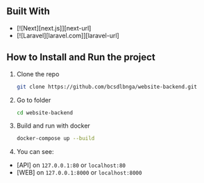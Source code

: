 ## Built With

- [![Next][next.js]][next-url]
- [![Laravel][laravel.com]][laravel-url]

## How to Install and Run the project

1. Clone the repo
   ```sh
   git clone https://github.com/bcsdlbnga/website-backend.git
   ```
2. Go to folder
   ```sh
   cd website-backend
   ```
3. Build and run with docker
   ```sh
   docker-compose up --build
   ```
4. You can see:

- [API] on `127.0.0.1:80` or `localhost:80`
- [WEB] on `127.0.0.1:8000` or `localhost:8000`
